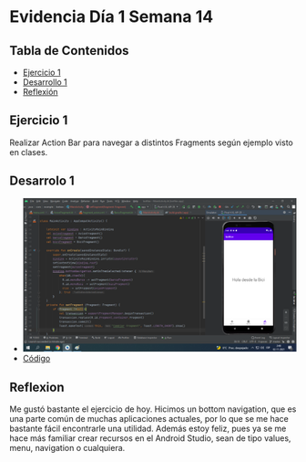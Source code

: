 # Evidencia Día 1 Semana 14
## Tabla de Contenidos
- [Ejercicio 1](#ejercicio-1)
- [Desarrollo 1](#desarrollo-1)
- [Reflexión](#reflexion)
## Ejercicio 1
Realizar Action Bar para navegar a distintos Fragments según ejemplo visto en clases.
## Desarrolo 1
- ![Captura app en fragment de Bici](https://raw.githubusercontent.com/SebaFarias/DESARROLLO-DE-APLICACIONES-MOVILES-ANDROID-KOTLIN/master/evidencias/26-07-2021/Captura.png)
- [Código](https://github.com/SebaFarias/DESARROLLO-DE-APLICACIONES-MOVILES-ANDROID-KOTLIN/blob/master/botNav/app/src/main/java/com/example/botnav/MainActivity.kt)
## Reflexion
Me gustó bastante el ejercicio de hoy. Hicimos un bottom navigation, que es una parte común de muchas aplicaciones actuales, por lo que se me hace bastante fácil encontrarle una utilidad. Además estoy feliz, pues ya se me hace más familiar crear recursos en el Android Studio, sean de tipo values, menu, navigation o cualquiera. 